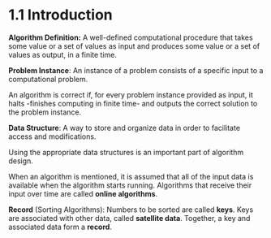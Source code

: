 # 1.1 Introduction

__Algorithm Definition:__ A well-defined computational procedure that takes some value or a set of values as input and produces some value or a set of values as output, in a finite time.

__Problem Instance__: An instance of a problem consists of a specific input to a computational problem.

An algorithm is correct if, for every problem instance provided as input, it halts -finishes computing in finite time- and outputs the correct solution to the problem instance.

__Data Structure__: A way to store and organize data in order to facilitate access and modifications.

Using  the appropriate data structures is an important part of algorithm design.

When an algorithm is mentioned, it is assumed that all of the input data is available when the algorithm starts running. Algorithms that receive their input over time are called __online algorithms__.

__Record__ (Sorting Algorithms): Numbers to be sorted are called __keys__. Keys are associated with other data, called __satellite data__. Together, a key and associated data form a __record__.